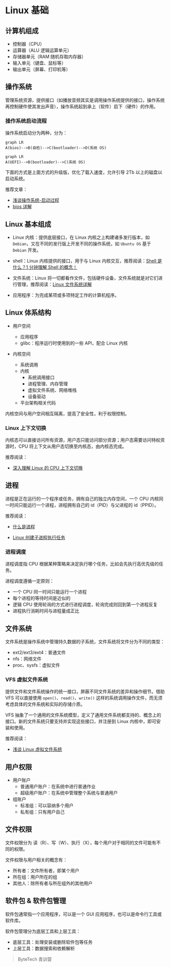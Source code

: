 # Linux 基础

## 计算机组成

- 控制器（CPU）
- 运算器（ALU 逻辑运算单元）
- 存储器单元（RAM 随机存取内存器）
- 输入单元（键盘、鼠标等）
- 输出单元（屏幕、打印机等）

## 操作系统

管理系统资源，提供接口（如播放音频其实是调用操作系统提供的接口，操作系统再控制硬件使其发出声音），操作系统起到承上（软件）启下（硬件）的作用。

### 操作系统启动流程

操作系统启动分为两种，分为：

```mermaid
graph LR
A(bios)-->B(自检)-->C(bootloader)-->D(系统 OS)
```

```mermaid
graph LR
A(UEFI)-->B(bootloader)-->C(系统 OS)
```

下面的方式是上面方式的升级版，优化了载入速度，允许引导 2Tb 以上的磁盘以启动系统。

推荐文章：

- [浅谈操作系统-启动过程](https://zhuanlan.zhihu.com/p/32280478)
- [bios 详解](https://www.cnblogs.com/vinozly/p/5877005.html)

## Linux 基本组成

- Linux 内核：提供底层接口，在 Linux 内核之上构建诸多发行版本，如 `Debian`，又在不同的发行版上开发不同的操作系统，如 `Ubuntu OS` 基于 `Debian` 开发。

- shell：Linux 内核提供的接口，用于与 Linux 内核交互，推荐阅读：[Shell 是什么？1 分钟理解 Shell 的概念！](http://c.biancheng.net/view/706.html)
- 文件系统：Linux 将一切都看作文件，包括硬件设备，文件系统就是对它们进行管理，推荐阅读：[Linux 文件系统详解](https://blog.csdn.net/yuexiaxiaoxi27172319/article/details/45241923)
- 应用程序：为完成某项或多项特定工作的计算机程序。

## Linux 体系结构

- 用户空间

  - 应用程序
  - glibc：程序运行时使用到的一些 API，配合 Linux 内核

- 内核空间

  - 系统调用
  - 内核
    - 系统调用接口
    - 进程管理、内存管理
    - 虚拟文件系统、网络堆栈
    - 设备驱动
  - 平台架构相关代码

内核空间与用户空间相互隔离，提高了安全性，利于权限控制。

### Linux 上下文切换

内核态可以直接访问所有资源，用户态只能访问部分资源；用户态需要访问特权资源时，CPU 将上下文从用户态切换至内核态，由内核态完成。

推荐阅读：

- [深入理解 Linux 的 CPU 上下文切换](https://cloud.tencent.com/developer/article/1897179)

## 进程

进程是正在运行的一个程序或任务，拥有自己的独立内存空间，一个 CPU 内核同一时间只能运行一个进程，进程拥有自己的 id（PID）与父进程的 id（PPID）。

推荐阅读：

- [什么是进程](https://zhuanlan.zhihu.com/p/106283969)

- [Linux 创建子进程执行任务 ](https://www.cnblogs.com/sparkdev/p/8214455.html)

### 进程调度

进程调度指 CPU 根据某种策略来决定执行哪个任务，比如会先执行高优先级的任务。

进程调度遵循一定原则：

- 一个 CPU 同一时间只能运行一个进程
- 每个进程的等待时间是近似的
- 逻辑 CPU 使用轮询的方式进行进程调度，轮询完成则回到第一个进程反复
- 进程执行消耗时间与进程量成正比

## 文件系统

文件系统是操作系统中管理持久数据的子系统，文件系统将文件分为不同的类型：

- ext2/ext3/ext4：普通文件
- nfs：网络文件
- proc、sysfs：虚拟文件

### VFS 虚拟文件系统

提供文件和文件系统操作的统一接口，屏蔽不同文件系统的差异和操作细节。借助 VFS 可以直接使用 `open()`、`read()`、`write()` 这样的系统调用操作文件，而无须考虑具体的文件系统和实际的存储介质。

VFS 抽象了一个通用的文件系统模型，定义了通用文件系统都支持的、概念上的接口。新的文件系统只要支持并实现这些接口，并注册到 Linux 内核中，即可安装和使用。

推荐阅读：

- [浅谈 Linux 虚拟文件系统](https://zhuanlan.zhihu.com/p/69289429)

## 用户权限

- 用户账户
  - 普通用户账户：在系统中进行普通作业
  - 超级用户账户：在系统中管理整个系统与普通用户
- 组账户
  - 标准组：可以容纳多个用户
  - 私有组：只有用户自己

## 文件权限

文件权限分为 读（R）、写（W）、执行（X），每个用户对于相同的文件可能有不同的权限。

文件权限与用户相关的概念有：

- 所有者：文件所有者，即某个用户
- 所在组：用户所在的组
- 其他人：除所有者与所在组外的其他用户

## 软件包 & 软件包管理

软件包通常指一个应用程序，可以是一个 GUI 应用程序，也可以是命令行工具或软件库。

软件包管理分为底层工具和上层工具：

- 底层工具：处理安装或删除软件包等任务
- 上层工具：数据搜索和依赖解析

> ByteTech 青训营
